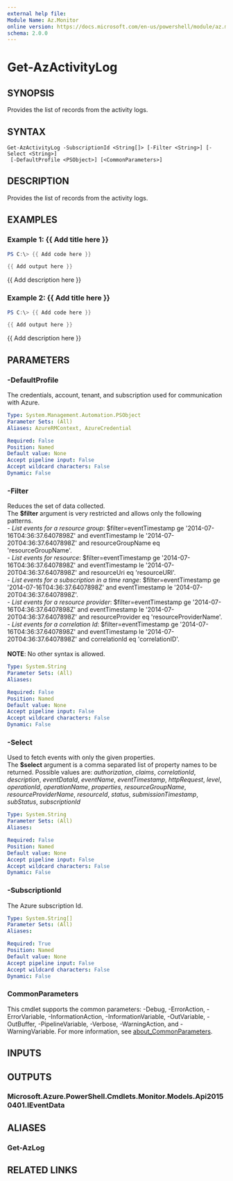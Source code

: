 ```yaml
---
external help file:
Module Name: Az.Monitor
online version: https://docs.microsoft.com/en-us/powershell/module/az.monitor/get-azactivitylog
schema: 2.0.0
---
```


# Get-AzActivityLog

## SYNOPSIS
Provides the list of records from the activity logs.

## SYNTAX

```
Get-AzActivityLog -SubscriptionId <String[]> [-Filter <String>] [-Select <String>]
 [-DefaultProfile <PSObject>] [<CommonParameters>]
```

## DESCRIPTION
Provides the list of records from the activity logs.

## EXAMPLES

### Example 1: {{ Add title here }}
```powershell
PS C:\> {{ Add code here }}

{{ Add output here }}
```

{{ Add description here }}

### Example 2: {{ Add title here }}
```powershell
PS C:\> {{ Add code here }}

{{ Add output here }}
```

{{ Add description here }}

## PARAMETERS

### -DefaultProfile
The credentials, account, tenant, and subscription used for communication with Azure.

```yaml
Type: System.Management.Automation.PSObject
Parameter Sets: (All)
Aliases: AzureRMContext, AzureCredential

Required: False
Position: Named
Default value: None
Accept pipeline input: False
Accept wildcard characters: False
Dynamic: False
```

### -Filter
Reduces the set of data collected.<br>The **$filter** argument is very restricted and allows only the following patterns.<br>- *List events for a resource group*: $filter=eventTimestamp ge '2014-07-16T04:36:37.6407898Z' and eventTimestamp le '2014-07-20T04:36:37.6407898Z' and resourceGroupName eq 'resourceGroupName'.<br>- *List events for resource*: $filter=eventTimestamp ge '2014-07-16T04:36:37.6407898Z' and eventTimestamp le '2014-07-20T04:36:37.6407898Z' and resourceUri eq 'resourceURI'.<br>- *List events for a subscription in a time range*: $filter=eventTimestamp ge '2014-07-16T04:36:37.6407898Z' and eventTimestamp le '2014-07-20T04:36:37.6407898Z'.<br>- *List events for a resource provider*: $filter=eventTimestamp ge '2014-07-16T04:36:37.6407898Z' and eventTimestamp le '2014-07-20T04:36:37.6407898Z' and resourceProvider eq 'resourceProviderName'.<br>- *List events for a correlation Id*: $filter=eventTimestamp ge '2014-07-16T04:36:37.6407898Z' and eventTimestamp le '2014-07-20T04:36:37.6407898Z' and correlationId eq 'correlationID'.<br><br>**NOTE**: No other syntax is allowed.

```yaml
Type: System.String
Parameter Sets: (All)
Aliases:

Required: False
Position: Named
Default value: None
Accept pipeline input: False
Accept wildcard characters: False
Dynamic: False
```

### -Select
Used to fetch events with only the given properties.<br>The **$select** argument is a comma separated list of property names to be returned.
Possible values are: *authorization*, *claims*, *correlationId*, *description*, *eventDataId*, *eventName*, *eventTimestamp*, *httpRequest*, *level*, *operationId*, *operationName*, *properties*, *resourceGroupName*, *resourceProviderName*, *resourceId*, *status*, *submissionTimestamp*, *subStatus*, *subscriptionId*

```yaml
Type: System.String
Parameter Sets: (All)
Aliases:

Required: False
Position: Named
Default value: None
Accept pipeline input: False
Accept wildcard characters: False
Dynamic: False
```

### -SubscriptionId
The Azure subscription Id.

```yaml
Type: System.String[]
Parameter Sets: (All)
Aliases:

Required: True
Position: Named
Default value: None
Accept pipeline input: False
Accept wildcard characters: False
Dynamic: False
```

### CommonParameters
This cmdlet supports the common parameters: -Debug, -ErrorAction, -ErrorVariable, -InformationAction, -InformationVariable, -OutVariable, -OutBuffer, -PipelineVariable, -Verbose, -WarningAction, and -WarningVariable. For more information, see [about_CommonParameters](http://go.microsoft.com/fwlink/?LinkID=113216).

## INPUTS

## OUTPUTS

### Microsoft.Azure.PowerShell.Cmdlets.Monitor.Models.Api20150401.IEventData

## ALIASES

### Get-AzLog

## RELATED LINKS


